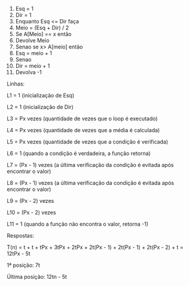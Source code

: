 ﻿1. Esq = 1
1. Dir =  1
1. Enquanto Esq  <= Dir faça
1. Meio = (Esq + Dir) / 2
1. Se  A[Meio] == x      então
1. Devolve Meio
1. Senao se x>  A[meio]       então
1. Esq = meio + 1
1. Senao
1. Dir = meio + 1
1. Devolva -1

Linhas:

L1 = 1 (inicialização de Esq)

L2 = 1 (inicialização de Dir)

L3 = Px vezes (quantidade de vezes que o loop é executado)

L4 = Px vezes (quantidade de vezes que a média é calculada)

L5 = Px vezes (quantidade de vezes que a condição é verificada)

L6 = 1 (quando a condição é verdadeira, a função retorna)

L7 = (Px - 1) vezes (a última verificação da condição é evitada após encontrar o valor)

L8 = (Px - 1) vezes (a última verificação da condição é evitada após encontrar o valor)

L9 = (Px - 2) vezes

L10 = (Px - 2) vezes

L11 = 1 (quando a função não encontra o valor, retorna -1)

Respostas:

T(n) = t + t + tPx + 3tPx + 2tPx + 2t(Px - 1) + 2t(Px - 1) + 2t(Px - 2) + t = 12tPx - 5t

1ª posição: 7t

Última posição: 12tn - 5t
